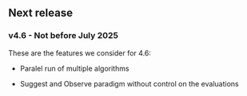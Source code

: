 ## Next release

### v4.6 - Not before July 2025

These are the features we consider for 4.6:

* Paralel run of multiple algorithms

* Suggest and Observe paradigm without control on the evaluations
